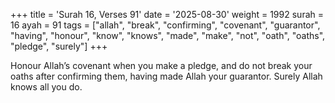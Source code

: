 +++
title = 'Surah 16, Verses 91'
date = '2025-08-30'
weight = 1992
surah = 16
ayah = 91
tags = ["allah", "break", "confirming", "covenant", "guarantor", "having", "honour", "know", "knows", "made", "make", "not", "oath", "oaths", "pledge", "surely"]
+++

Honour Allah’s covenant when you make a pledge, and do not break your oaths after confirming them, having made Allah your guarantor. Surely Allah knows all you do.